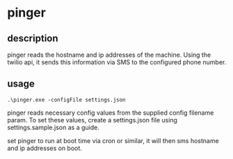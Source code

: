 # pinger

## description
pinger reads the hostname and ip addresses of the machine. Using the twilio api, it sends this information via SMS to the configured phone number. 

## usage

```.\pinger.exe -configFile settings.json```

pinger reads necessary config values from the supplied config filename param. To set these values, create a settings.json file using settings.sample.json as a guide.

set pinger to run at boot time via cron or similar, it will then sms hostname and ip addresses on boot.
